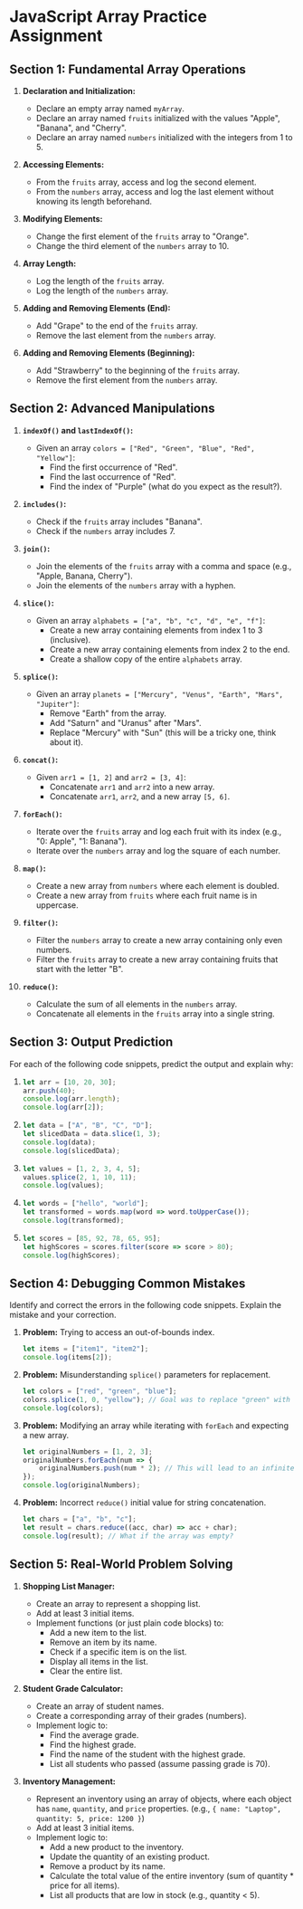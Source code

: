 # JavaScript Array Practice Assignment

## Section 1: Fundamental Array Operations

1.  **Declaration and Initialization:**

      * Declare an empty array named `myArray`.
      * Declare an array named `fruits` initialized with the values "Apple", "Banana", and "Cherry".
      * Declare an array named `numbers` initialized with the integers from 1 to 5.

2.  **Accessing Elements:**

      * From the `fruits` array, access and log the second element.
      * From the `numbers` array, access and log the last element without knowing its length beforehand.

3.  **Modifying Elements:**

      * Change the first element of the `fruits` array to "Orange".
      * Change the third element of the `numbers` array to 10.

4.  **Array Length:**

      * Log the length of the `fruits` array.
      * Log the length of the `numbers` array.

5.  **Adding and Removing Elements (End):**

      * Add "Grape" to the end of the `fruits` array.
      * Remove the last element from the `numbers` array.

6.  **Adding and Removing Elements (Beginning):**

      * Add "Strawberry" to the beginning of the `fruits` array.
      * Remove the first element from the `numbers` array.

## Section 2: Advanced Manipulations

1.  **`indexOf()` and `lastIndexOf()`:**

      * Given an array `colors = ["Red", "Green", "Blue", "Red", "Yellow"]`:
          * Find the first occurrence of "Red".
          * Find the last occurrence of "Red".
          * Find the index of "Purple" (what do you expect as the result?).

2.  **`includes()`:**

      * Check if the `fruits` array includes "Banana".
      * Check if the `numbers` array includes 7.

3.  **`join()`:**

      * Join the elements of the `fruits` array with a comma and space (e.g., "Apple, Banana, Cherry").
      * Join the elements of the `numbers` array with a hyphen.

4.  **`slice()`:**

      * Given an array `alphabets = ["a", "b", "c", "d", "e", "f"]`:
          * Create a new array containing elements from index 1 to 3 (inclusive).
          * Create a new array containing elements from index 2 to the end.
          * Create a shallow copy of the entire `alphabets` array.

5.  **`splice()`:**

      * Given an array `planets = ["Mercury", "Venus", "Earth", "Mars", "Jupiter"]`:
          * Remove "Earth" from the array.
          * Add "Saturn" and "Uranus" after "Mars".
          * Replace "Mercury" with "Sun" (this will be a tricky one, think about it).

6.  **`concat()`:**

      * Given `arr1 = [1, 2]` and `arr2 = [3, 4]`:
          * Concatenate `arr1` and `arr2` into a new array.
          * Concatenate `arr1`, `arr2`, and a new array `[5, 6]`.

7.  **`forEach()`:**

      * Iterate over the `fruits` array and log each fruit with its index (e.g., "0: Apple", "1: Banana").
      * Iterate over the `numbers` array and log the square of each number.

8.  **`map()`:**

      * Create a new array from `numbers` where each element is doubled.
      * Create a new array from `fruits` where each fruit name is in uppercase.

9.  **`filter()`:**

      * Filter the `numbers` array to create a new array containing only even numbers.
      * Filter the `fruits` array to create a new array containing fruits that start with the letter "B".

10. **`reduce()`:**

      * Calculate the sum of all elements in the `numbers` array.
      * Concatenate all elements in the `fruits` array into a single string.

## Section 3: Output Prediction

For each of the following code snippets, predict the output and explain why:

1.  ```javascript
    let arr = [10, 20, 30];
    arr.push(40);
    console.log(arr.length);
    console.log(arr[2]);
    ```

2.  ```javascript
    let data = ["A", "B", "C", "D"];
    let slicedData = data.slice(1, 3);
    console.log(data);
    console.log(slicedData);
    ```

3.  ```javascript
    let values = [1, 2, 3, 4, 5];
    values.splice(2, 1, 10, 11);
    console.log(values);
    ```

4.  ```javascript
    let words = ["hello", "world"];
    let transformed = words.map(word => word.toUpperCase());
    console.log(transformed);
    ```

5.  ```javascript
    let scores = [85, 92, 78, 65, 95];
    let highScores = scores.filter(score => score > 80);
    console.log(highScores);
    ```

## Section 4: Debugging Common Mistakes

Identify and correct the errors in the following code snippets. Explain the mistake and your correction.

1.  **Problem:** Trying to access an out-of-bounds index.

    ```javascript
    let items = ["item1", "item2"];
    console.log(items[2]);
    ```

2.  **Problem:** Misunderstanding `splice()` parameters for replacement.

    ```javascript
    let colors = ["red", "green", "blue"];
    colors.splice(1, 0, "yellow"); // Goal was to replace "green" with "yellow"
    console.log(colors);
    ```

3.  **Problem:** Modifying an array while iterating with `forEach` and expecting a new array.

    ```javascript
    let originalNumbers = [1, 2, 3];
    originalNumbers.forEach(num => {
        originalNumbers.push(num * 2); // This will lead to an infinite loop or unexpected behavior
    });
    console.log(originalNumbers);
    ```

4.  **Problem:** Incorrect `reduce()` initial value for string concatenation.

    ```javascript
    let chars = ["a", "b", "c"];
    let result = chars.reduce((acc, char) => acc + char);
    console.log(result); // What if the array was empty?
    ```

## Section 5: Real-World Problem Solving

1.  **Shopping List Manager:**

      * Create an array to represent a shopping list.
      * Add at least 3 initial items.
      * Implement functions (or just plain code blocks) to:
          * Add a new item to the list.
          * Remove an item by its name.
          * Check if a specific item is on the list.
          * Display all items in the list.
          * Clear the entire list.

2.  **Student Grade Calculator:**

      * Create an array of student names.
      * Create a corresponding array of their grades (numbers).
      * Implement logic to:
          * Find the average grade.
          * Find the highest grade.
          * Find the name of the student with the highest grade.
          * List all students who passed (assume passing grade is 70).

3.  **Inventory Management:**

      * Represent an inventory using an array of objects, where each object has `name`, `quantity`, and `price` properties. (e.g., `{ name: "Laptop", quantity: 5, price: 1200 }`)
      * Add at least 3 initial items.
      * Implement logic to:
          * Add a new product to the inventory.
          * Update the quantity of an existing product.
          * Remove a product by its name.
          * Calculate the total value of the entire inventory (sum of quantity \* price for all items).
          * List all products that are low in stock (e.g., quantity \< 5).
